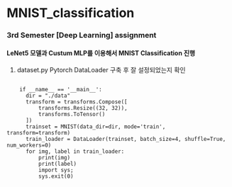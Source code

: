 # MNIST_classification

### 3rd Semester [Deep Learning] assignment

#### LeNet5 모델과 Custum MLP를 이용해서 MNIST Classification 진행


1. dataset.py
  Pytorch DataLoader 구축 후 잘 설정되었는지 확인
<pre>
<code>
    if __name__ == '__main__':
      dir = "./data"
      transform = transforms.Compose([
          transforms.Resize((32, 32)),
          transforms.ToTensor()
      ])
      trainset = MNIST(data_dir=dir, mode='train', transform=transform)
      train_loader = DataLoader(trainset, batch_size=4, shuffle=True, num_workers=0)
      for img, label in train_loader:
          print(img)
          print(label)
          import sys;
          sys.exit(0)
</code>
</pre>
